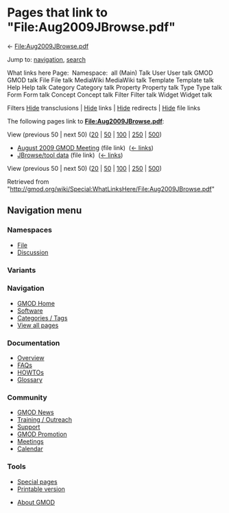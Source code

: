 <div id="mw-page-base" class="noprint">

</div>

<div id="mw-head-base" class="noprint">

</div>

<div id="content" class="mw-body" role="main">

<span id="top"></span>

<div id="mw-js-message" style="display:none;">

</div>



# <span dir="auto">Pages that link to "File:Aug2009JBrowse.pdf"</span>

<div id="bodyContent">

<div id="contentSub">

←
[File:Aug2009JBrowse.pdf](/wiki/File:Aug2009JBrowse.pdf "File:Aug2009JBrowse.pdf")

</div>

<div id="jump-to-nav" class="mw-jump">

Jump to: [navigation](#mw-navigation), [search](#p-search)

</div>

<div id="mw-content-text">

What links here Page:  Namespace:  all (Main) Talk User User talk GMOD
GMOD talk File File talk MediaWiki MediaWiki talk Template Template talk
Help Help talk Category Category talk Property Property talk Type Type
talk Form Form talk Concept Concept talk Filter Filter talk Widget
Widget talk

Filters
[Hide](/mediawiki/index.php?title=Special:WhatLinksHere/File:Aug2009JBrowse.pdf&hidetrans=1 "Special:WhatLinksHere/File:Aug2009JBrowse.pdf")
transclusions \|
[Hide](/mediawiki/index.php?title=Special:WhatLinksHere/File:Aug2009JBrowse.pdf&hidelinks=1 "Special:WhatLinksHere/File:Aug2009JBrowse.pdf")
links \|
[Hide](/mediawiki/index.php?title=Special:WhatLinksHere/File:Aug2009JBrowse.pdf&hideredirs=1 "Special:WhatLinksHere/File:Aug2009JBrowse.pdf")
redirects \|
[Hide](/mediawiki/index.php?title=Special:WhatLinksHere/File:Aug2009JBrowse.pdf&hideimages=1 "Special:WhatLinksHere/File:Aug2009JBrowse.pdf")
file links

The following pages link to
**[File:Aug2009JBrowse.pdf](/wiki/File:Aug2009JBrowse.pdf "File:Aug2009JBrowse.pdf")**:

View (previous 50 \| next 50)
([20](/mediawiki/index.php?title=Special:WhatLinksHere/File:Aug2009JBrowse.pdf&limit=20 "Special:WhatLinksHere/File:Aug2009JBrowse.pdf")
\|
[50](/mediawiki/index.php?title=Special:WhatLinksHere/File:Aug2009JBrowse.pdf&limit=50 "Special:WhatLinksHere/File:Aug2009JBrowse.pdf")
\|
[100](/mediawiki/index.php?title=Special:WhatLinksHere/File:Aug2009JBrowse.pdf&limit=100 "Special:WhatLinksHere/File:Aug2009JBrowse.pdf")
\|
[250](/mediawiki/index.php?title=Special:WhatLinksHere/File:Aug2009JBrowse.pdf&limit=250 "Special:WhatLinksHere/File:Aug2009JBrowse.pdf")
\|
[500](/mediawiki/index.php?title=Special:WhatLinksHere/File:Aug2009JBrowse.pdf&limit=500 "Special:WhatLinksHere/File:Aug2009JBrowse.pdf"))

- [August 2009 GMOD
  Meeting](/wiki/August_2009_GMOD_Meeting "August 2009 GMOD Meeting")
  (file link) ‎ <span class="mw-whatlinkshere-tools">([←
  links](/mediawiki/index.php?title=Special:WhatLinksHere&target=August+2009+GMOD+Meeting "Special:WhatLinksHere"))</span>
- [JBrowse/tool data](/wiki/JBrowse/tool_data "JBrowse/tool data") (file
  link) ‎ <span class="mw-whatlinkshere-tools">([←
  links](/mediawiki/index.php?title=Special:WhatLinksHere&target=JBrowse%2Ftool+data "Special:WhatLinksHere"))</span>

View (previous 50 \| next 50)
([20](/mediawiki/index.php?title=Special:WhatLinksHere/File:Aug2009JBrowse.pdf&limit=20 "Special:WhatLinksHere/File:Aug2009JBrowse.pdf")
\|
[50](/mediawiki/index.php?title=Special:WhatLinksHere/File:Aug2009JBrowse.pdf&limit=50 "Special:WhatLinksHere/File:Aug2009JBrowse.pdf")
\|
[100](/mediawiki/index.php?title=Special:WhatLinksHere/File:Aug2009JBrowse.pdf&limit=100 "Special:WhatLinksHere/File:Aug2009JBrowse.pdf")
\|
[250](/mediawiki/index.php?title=Special:WhatLinksHere/File:Aug2009JBrowse.pdf&limit=250 "Special:WhatLinksHere/File:Aug2009JBrowse.pdf")
\|
[500](/mediawiki/index.php?title=Special:WhatLinksHere/File:Aug2009JBrowse.pdf&limit=500 "Special:WhatLinksHere/File:Aug2009JBrowse.pdf"))

</div>

<div class="printfooter">

Retrieved from
"<http://gmod.org/wiki/Special:WhatLinksHere/File:Aug2009JBrowse.pdf>"

</div>

<div id="catlinks" class="catlinks catlinks-allhidden">

</div>

<div class="visualClear">

</div>

</div>

</div>

<div id="mw-navigation">

## Navigation menu

<div id="mw-head">



<div id="left-navigation">

<div id="p-namespaces" class="vectorTabs" role="navigation"
aria-labelledby="p-namespaces-label">

### Namespaces

- <span id="ca-nstab-image"><a href="/wiki/File:Aug2009JBrowse.pdf" accesskey="c"
  title="View the file page [c]">File</a></span>
- <span id="ca-talk"><a
  href="/mediawiki/index.php?title=File_talk:Aug2009JBrowse.pdf&amp;action=edit&amp;redlink=1"
  accesskey="t"
  title="Discussion about the content page [t]">Discussion</a></span>

</div>

<div id="p-variants" class="vectorMenu emptyPortlet" role="navigation"
aria-labelledby="p-variants-label">

### 

### Variants[](#)

<div class="menu">

</div>

</div>

</div>

<div id="right-navigation">





</div>



</div>

</div>

</div>

<div id="mw-panel">

<div id="p-logo" role="banner">

<a href="/wiki/Main_Page"
style="background-image: url(http://gmod.org/images/GMOD-cogs.png);"
title="Visit the main page"></a>

</div>

<div id="p-Navigation" class="portal" role="navigation"
aria-labelledby="p-Navigation-label">

### Navigation

<div class="body">

- <span id="n-GMOD-Home">[GMOD Home](/wiki/Main_Page)</span>
- <span id="n-Software">[Software](/wiki/GMOD_Components)</span>
- <span id="n-Categories-.2F-Tags">[Categories /
  Tags](/wiki/Categories)</span>
- <span id="n-View-all-pages">[View all
  pages](/wiki/Special:AllPages)</span>

</div>

</div>

<div id="p-Documentation" class="portal" role="navigation"
aria-labelledby="p-Documentation-label">

### Documentation

<div class="body">

- <span id="n-Overview">[Overview](/wiki/Overview)</span>
- <span id="n-FAQs">[FAQs](/wiki/Category:FAQ)</span>
- <span id="n-HOWTOs">[HOWTOs](/wiki/Category:HOWTO)</span>
- <span id="n-Glossary">[Glossary](/wiki/Glossary)</span>

</div>

</div>

<div id="p-Community" class="portal" role="navigation"
aria-labelledby="p-Community-label">

### Community

<div class="body">

- <span id="n-GMOD-News">[GMOD News](/wiki/GMOD_News)</span>
- <span id="n-Training-.2F-Outreach">[Training /
  Outreach](/wiki/Training_and_Outreach)</span>
- <span id="n-Support">[Support](/wiki/Support)</span>
- <span id="n-GMOD-Promotion">[GMOD
  Promotion](/wiki/GMOD_Promotion)</span>
- <span id="n-Meetings">[Meetings](/wiki/Meetings)</span>
- <span id="n-Calendar">[Calendar](/wiki/Calendar)</span>

</div>

</div>

<div id="p-tb" class="portal" role="navigation"
aria-labelledby="p-tb-label">

### Tools

<div class="body">

- <span id="t-specialpages"><a href="/wiki/Special:SpecialPages" accesskey="q"
  title="A list of all special pages [q]">Special pages</a></span>
- <span id="t-print"><a
  href="/mediawiki/index.php?title=Special:WhatLinksHere/File:Aug2009JBrowse.pdf&amp;printable=yes"
  rel="alternate" accesskey="p"
  title="Printable version of this page [p]">Printable version</a></span>

</div>

</div>

</div>

</div>

<div id="footer" role="contentinfo">

- <span id="footer-places-about">[About
  GMOD](/wiki/GMOD:About "GMOD:About")</span>

<!-- -->






</div>
